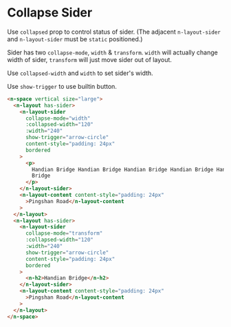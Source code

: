 # Collapse Sider

Use `collapsed` prop to control status of sider. (The adjacent `n-layout-sider` and `n-layout-sider` must be `static` positioned.)

Sider has two `collapse-mode`, `width` & `transform`. `width` will actually change width of sider, `transform` will just move sider out of layout.

Use `collapsed-width` and `width` to set sider's width.

Use `show-trigger` to use builtin button.

```html
<n-space vertical size="large">
  <n-layout has-sider>
    <n-layout-sider
      collapse-mode="width"
      :collapsed-width="120"
      :width="240"
      show-trigger="arrow-circle"
      content-style="padding: 24px"
      bordered
    >
      <p>
        Handian Bridge Handian Bridge Handian Bridge Handian Bridge Handian
        Bridge
      </p>
    </n-layout-sider>
    <n-layout-content content-style="padding: 24px"
      >Pingshan Road</n-layout-content
    >
  </n-layout>
  <n-layout has-sider>
    <n-layout-sider
      collapse-mode="transform"
      :collapsed-width="120"
      :width="240"
      show-trigger="arrow-circle"
      content-style="padding: 24px"
      bordered
    >
      <n-h2>Handian Bridge</n-h2>
    </n-layout-sider>
    <n-layout-content content-style="padding: 24px"
      >Pingshan Road</n-layout-content
    >
  </n-layout>
</n-space>
```
